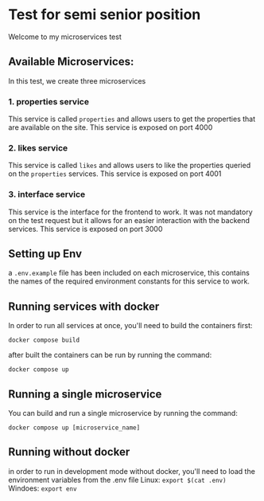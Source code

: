 # Test for semi senior position

Welcome to my microservices test

## Available Microservices:

In this test, we create three microservices

### 1. properties service

This service is called `properties` and allows users to get the properties that are available on the site. This service is exposed on port 4000

### 2. likes service

This service is called `likes` and allows users to like the properties queried on the `properties` services. This service is exposed on port 4001

### 3. interface service

This service is the interface for the frontend to work. It was not mandatory on the test request but it allows for an easier interaction with the backend services. This service is exposed on port 3000

## Setting up Env

a `.env.example` file has been included on each microservice, this contains the names of the required environment constants for this service to work.

## Running services with docker

In order to run all services at once, you'll need to build the containers first:

```
docker compose build
```

after built the containers can be run by running the command:
```
docker compose up
```

## Running a single microservice

You can build and run a single microservice by running the command:
```
docker compose up [microservice_name]
```

## Running without docker
in order to run in development mode without docker, you'll need to load the environment variables from the .env file
Linux: 
`export $(cat .env)`
Windoes:
`export env`